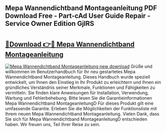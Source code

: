 ## Mepa Wannendichtband Montageanleitung PDF Download Free - Part-cAd User Guide Repair - Service Owner Edition GjlRS

# <h2><a href="http://df89tlw.blite.top/?on=Mepa+Wannendichtband+Montageanleitung">🔗Download 👉🔴 Mepa Wannendichtband Montageanleitung</a></h2>

[![Mepa Wannendichtband Montageanleitung new download](https://i.imgur.com/lujVjoI.png)](http://df89tlw.blite.top/?on=Mepa+Wannendichtband+Montageanleitung)
Grüße und willkommen im Benutzerhandbuch für Ihr neu gestartetes Mepa Wannendichtband Montageanleitung. Dieses Handbuch wurde speziell entwickelt, um Ihnen den Einstieg in Ihr Produkt zu erleichtern und Ihnen ein gründliches Verständnis seiner Merkmale, Funktionen und Fähigkeiten zu vermitteln. Sie finden klare Anweisungen für Installation, Verwendung, Wartung und Fehlerbehebung. Bitte lesen Sie die Garantieinformationen Mepa Wannendichtband MontageanleitungD Für dieses Produkt gilt eine umfassende Garantie. Erleben Sie die Möglichkeiten der Funktionsliste mit Ihrem neuen Mepa Wannendichtband Montageanleitung. Vielen Dank, dass Sie sich für Mepa Wannendichtband MontageanleitungD entschieden haben. Wir freuen uns, Teil Ihrer Reise zu sein.
